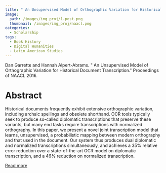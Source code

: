 ```yaml
---
title: " An Unsupervised Model of Orthographic Variation for Historical Document Transcription"
image: 
  path: /images/img_proj/1-post.png
  thumbnail: /images/img_proj/naacl.png
categories:
  - Scholarship
tags:
  - Book History
  - Digital Humanities
  - Latin American Studies
---
```


Dan Garrette and Hannah Alpert-Abrams. " An Unsupervised Model of Orthographic Variation for Historical Document Transcription." Proceedings of NAACL 2016.

# Abstract

Historical documents frequently exhibit extensive orthographic variation, including archaic spellings and obsolete shorthand. OCR tools typically seek to produce so-called diplomatic transcriptions that preserve these variants, but many end tasks require transcriptions with normalized orthography. In this paper, we present a novel joint transcription model that learns, unsupervised, a probabilistic mapping between modern orthography and that used in the document. Our system thus produces dual diplomatic and normalized transcriptions simultaneously, and achieves a 35% relative error reduction over a state-of-the-art OCR model on diplomatic transcription, and a 46% reduction on normalized transcription.

[Read more](http://www.dhgarrette.com/papers/garrette_ocr_naacl2016.pdf)